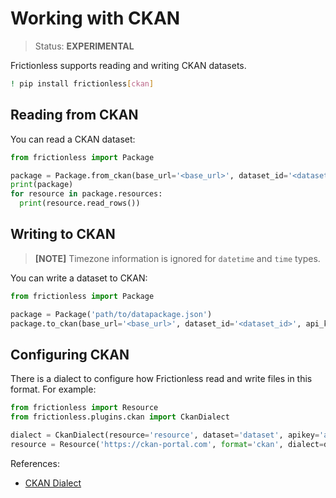 # Working with CKAN

>Status: **EXPERIMENTAL**

Frictionless supports reading and writing CKAN datasets.

```sh
! pip install frictionless[ckan]
```

## Reading from CKAN

You can read a CKAN dataset:

```py
from frictionless import Package

package = Package.from_ckan(base_url='<base_url>', dataset_id='<dataset_id>', api_key='<api_key>')
print(package)
for resource in package.resources:
  print(resource.read_rows())
```

## Writing to CKAN

> **[NOTE]** Timezone information is ignored for `datetime` and `time` types.

You can write a dataset to CKAN:

```py
from frictionless import Package

package = Package('path/to/datapackage.json')
package.to_ckan(base_url='<base_url>', dataset_id='<dataset_id>', api_key='<api_key>')
```

## Configuring CKAN

There is a dialect to configure how Frictionless read and write files in this format. For example:

```py
from frictionless import Resource
from frictionless.plugins.ckan import CkanDialect

dialect = CkanDialect(resource='resource', dataset='dataset', apikey='apikey')
resource = Resource('https://ckan-portal.com', format='ckan', dialect=dialect)
```

References:
- [CKAN Dialect](https://frictionlessdata.io/tooling/python/dialects-reference/#ckan)
